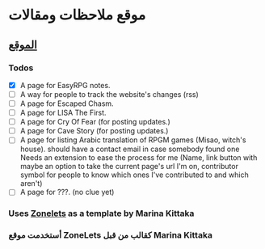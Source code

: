# موقع ملاحظات ومقالات

## [الموقع](https://maz12211.github.io/notes-and-blogs/)

### Todos

- [x] A page for EasyRPG notes.
- [ ] A way for people to track the website's changes (rss)
- [ ] A page for Escaped Chasm.
- [ ] A page for LISA The First.
- [ ] A page for Cry Of Fear (for posting updates.)
- [ ] A page for Cave Story (for posting updates.)
- [ ] A page for listing Arabic translation of RPGM games (Misao, witch's house).
    should have a contact email in case somebody found one
    Needs an extension to ease the process for me (Name, link button with maybe an option to take the current page's url I'm on, contributor symbol for people to know which ones I've contributed to and which aren't)
- [ ] A page for ???. (no clue yet)

### Uses [Zonelets](https://zonelets.net/) as a template by Marina Kittaka

### أستخدمت موقع ZoneLets كقالب من قبل Marina Kittaka
